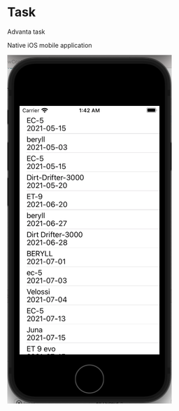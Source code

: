 # Task
Advanta task

Native iOS mobile application 

![Output](https://github.com/AkshayDevkate/Task/blob/main/OutputAdventa.png)
